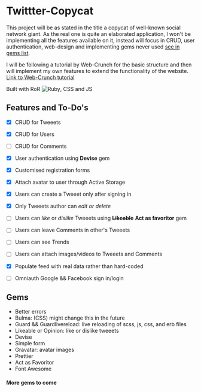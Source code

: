 # Twittter-Copycat


This project will be as stated in the title a copycat of well-known social network giant. As the real one is quite an elaborated application, I won't be implementing all the features available on it, instead will focus in CRUD, user authentication, web-design and implementing gems never used [see in gems list](#gems).

I will be following a tutorial by Web-Crunch for the basic structure and then will implement my own features to extend the functionality of the website. 
[Link to Web-Crunch tutorial](https://web-crunch.com/posts/lets-build-with-ruby-on-rails-a-twitter-clone)

Built with RoR ![Ruby](https://cdn.emojidex.com/emoji/mdpi/Ruby.png "Ruby"), CSS and JS

## Features and To-Do's

- [x] CRUD for Tweeets
- [x] CRUD for Users
- [ ] CRUD for Comments
- [x] User authentication using **Devise** gem
- [x] Customised registration forms
- [x] Attach avatar to user through Active Storage
- [x] Users can create a Tweeet only after signing in
- [x] Only Tweeets author can *edit or delete* 
- [ ] Users can *like* or *dislike* Tweeets using ~~**Likeable**~~ **Act as favoritor** gem
- [ ] Users can leave Comments in other's Tweeets
- [ ] Users can see Trends
- [ ] Users can attach images/videos to Tweeets and Comments
- [x] Populate feed with real data rather than hard-coded
- [ ] Omniauth Google && Facebook sign in/login


## Gems

* Better errors
* Bulma: (CSS) might change this in the future
* Guard && Guardlivereload: live reloading of scss, js, css, and erb files
* Likeable or Opinion: like or dislike tweeets
* Devise
* Simple form
* Gravatar: avatar images
* Prettier
* Act as Favoritor
* Font Awesome
#### More gems to come

